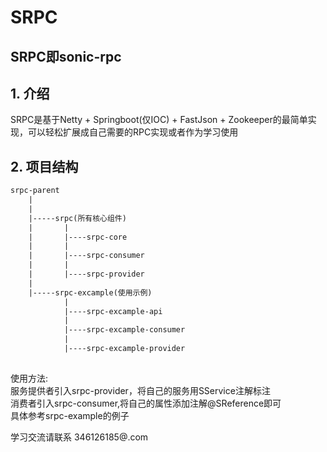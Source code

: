 # SRPC
## SRPC即sonic-rpc
## 1. 介绍 
SRPC是基于Netty + Springboot(仅IOC) + FastJson + Zookeeper的最简单实现，可以轻松扩展成自己需要的RPC实现或者作为学习使用

## 2. 项目结构
``` xml
srpc-parent
    |
    |
    |-----srpc(所有核心组件)
    |		|
    |		|----srpc-core
    |		|
    |		|----srpc-consumer
    |		|
    |		|----srpc-provider
    |
    |-----srpc-excample(使用示例)
    		|
    		|----srpc-excample-api
    		|
    		|----srpc-excample-consumer
    		|	
    		|----srpc-excample-provider
    
```





使用方法:  
服务提供者引入srpc-provider，将自己的服务用SService注解标注  
消费者引入srpc-consumer,将自己的属性添加注解@SReference即可  
具体参考srpc-example的例子


学习交流请联系 346126185@.com
